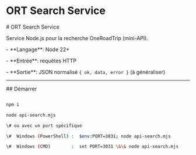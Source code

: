 # ORT Search Service



\# ORT Search Service



Service Node.js pour la recherche OneRoadTrip (mini-API).



\- \*\*Langage\*\*: Node 22+

\- \*\*Entrée\*\*: requêtes HTTP

\- \*\*Sortie\*\*: JSON normalisé `{ ok, data, error }` (à généraliser)



---



\## Démarrer



```bash

npm i

node api-search.mjs

\# ou avec un port spécifique

\#  Windows (PowerShell) :  $env:PORT=3031; node api-search.mjs

\#  Windows (CMD)        :  set PORT=3031 \&\& node api-search.mjs



